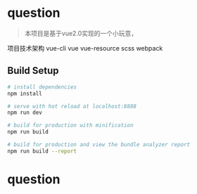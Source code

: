 # question

> 本项目是基于vue2.0实现的一个小玩意，

项目技术架构
vue-cli
vue
vue-resource
scss
webpack

## Build Setup

``` bash
# install dependencies
npm install

# serve with hot reload at localhost:8888
npm run dev

# build for production with minification
npm run build

# build for production and view the bundle analyzer report
npm run build --report
```

# question
